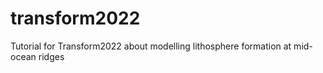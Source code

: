 # transform2022
Tutorial for Transform2022 about modelling lithosphere formation at mid-ocean ridges
